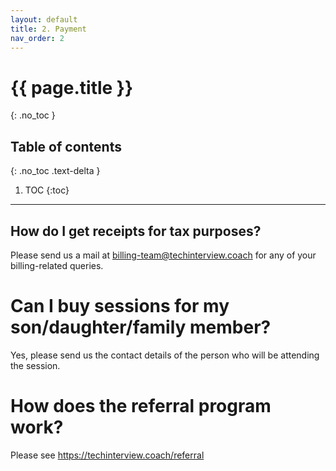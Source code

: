 ```yaml
---
layout: default
title: 2. Payment
nav_order: 2
---
```


# {{ page.title }}
{: .no_toc }

## Table of contents
{: .no_toc .text-delta }

1. TOC
{:toc}

---

## How do I get receipts for tax purposes?
Please send us a mail at billing-team@techinterview.coach for any of your billing-related queries.


# Can I buy sessions for my son/daughter/family member?
Yes, please send us the contact details of the person who will be attending the session.

# How does the referral program work?
Please see https://techinterview.coach/referral